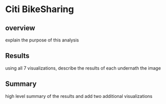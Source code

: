 # Citi BikeSharing

## overview
explain the purpose of this analysis

## Results
using all 7 visualizations, describe the results of each undernath the image

## Summary
high level summary of the results and add two additional visualizations

